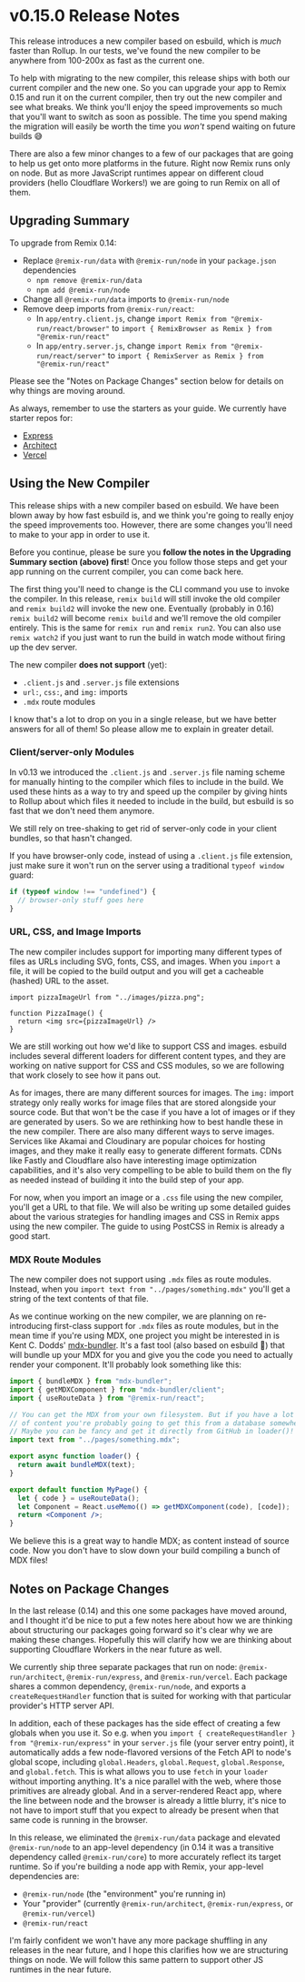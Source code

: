 # v0.15.0 Release Notes

This release introduces a new compiler based on esbuild, which is *much* faster than Rollup. In our tests, we've found the new compiler to be anywhere from 100-200x as fast as the current one.

To help with migrating to the new compiler, this release ships with both our current compiler and the new one. So you can upgrade your app to Remix 0.15 and run it on the current compiler, then try out the new compiler and see what breaks. We think you'll enjoy the speed improvements so much that you'll want to switch as soon as possible. The time you spend making the migration will easily be worth the time you *won't* spend waiting on future builds 😅

There are also a few minor changes to a few of our packages that are going to help us get onto more platforms in the future. Right now Remix runs only on node. But as more JavaScript runtimes appear on different cloud providers (hello Cloudflare Workers!) we are going to run Remix on all of them.

## Upgrading Summary

To upgrade from Remix 0.14:

- Replace `@remix-run/data` with `@remix-run/node` in your `package.json` dependencies
  - `npm remove @remix-run/data`
  - `npm add @remix-run/node`
- Change all `@remix-run/data` imports to `@remix-run/node`
- Remove deep imports from `@remix-run/react`:
  - In `app/entry.client.js`, change `import Remix from "@remix-run/react/browser"` to `import { RemixBrowser as Remix } from "@remix-run/react"`
  - In `app/entry.server.js`, change `import Remix from "@remix-run/react/server"` to `import { RemixServer as Remix } from "@remix-run/react"`

Please see the "Notes on Package Changes" section below for details on why things are moving around.

As always, remember to use the starters as your guide. We currently have starter repos for:

- [Express](https://github.com/remix-run/starter-express)
- [Architect](https://github.com/remix-run/starter-architect)
- [Vercel](https://github.com/remix-run/starter-vercel)

## Using the New Compiler

This release ships with a new compiler based on esbuild. We have been blown away by how fast esbuild is, and we think you're going to really enjoy the speed improvements too. However, there are some changes you'll need to make to your app in order to use it.

Before you continue, please be sure you **follow the notes in the Upgrading Summary section (above) first**! Once you follow those steps and get your app running on the current compiler, you can come back here.

The first thing you'll need to change is the CLI command you use to invoke the compiler. In this release, `remix build` will still invoke the old compiler and `remix build2` will invoke the new one. Eventually (probably in 0.16) `remix build2` will become `remix build` and we'll remove the old compiler entirely. This is the same for `remix run` and `remix run2`. You can also use `remix watch2` if you just want to run the build in watch mode without firing up the dev server.

The new compiler **does not support** (yet):

- `.client.js` and `.server.js` file extensions
- `url:`, `css:`, and `img:` imports
- `.mdx` route modules

I know that's a lot to drop on you in a single release, but we have better answers for all of them! So please allow me to explain in greater detail.

### Client/server-only Modules

In v0.13 we introduced the `.client.js` and `.server.js` file naming scheme for manually hinting to the compiler which files to include in the build. We used these hints as a way to try and speed up the compiler by giving hints to Rollup about which files it needed to include in the build, but esbuild is so fast that we don't need them anymore.

We still rely on tree-shaking to get rid of server-only code in your client bundles, so that hasn't changed.

If you have browser-only code, instead of using a `.client.js` file extension, just make sure it won't run on the server using a traditional `typeof window` guard:

```js
if (typeof window !== "undefined") {
  // browser-only stuff goes here
}
```

### URL, CSS, and Image Imports

The new compiler includes support for importing many different types of files as URLs including SVG, fonts, CSS, and images. When you `import` a file, it will be copied to the build output and you will get a cacheable (hashed) URL to the asset.

```tsx
import pizzaImageUrl from "../images/pizza.png";

function PizzaImage() {
  return <img src={pizzaImageUrl} />
}
```

We are still working out how we'd like to support CSS and images. esbuild includes several different loaders for different content types, and they are working on native support for CSS and CSS modules, so we are following that work closely to see how it pans out.

As for images, there are many different sources for images. The `img:` import strategy only really works for image files that are stored alongside your source code. But that won't be the case if you have a lot of images or if they are generated by users. So we are rethinking how to best handle these in the new compiler. There are also many different ways to serve images. Services like Akamai and Cloudinary are popular choices for hosting images, and they make it really easy to generate different formats. CDNs like Fastly and Cloudflare also have interesting image optimization capabilities, and it's also very compelling to be able to build them on the fly as needed instead of building it into the build step of your app.

For now, when you import an image or a `.css` file using the new compiler, you'll get a URL to that file. We will also be writing up some detailed guides about the various strategies for handling images and CSS in Remix apps using the new compiler. The guide to using PostCSS in Remix is already a good start.

### MDX Route Modules

The new compiler does not support using `.mdx` files as route modules. Instead, when you `import text from "../pages/something.mdx"` you'll get a string of the text contents of that file.

As we continue working on the new compiler, we are planning on re-introducing first-class support for `.mdx` files as route modules, but in the mean time if you're using MDX, one project you might be interested in is Kent C. Dodds' [mdx-bundler](https://github.com/kentcdodds/mdx-bundler). It's a fast tool (also based on esbuild 🙌) that will bundle up your MDX for you and give you the code you need to actually render your component. It'll probably look something like this:

```jsx
import { bundleMDX } from "mdx-bundler";
import { getMDXComponent } from "mdx-bundler/client";
import { useRouteData } from "@remix-run/react";

// You can get the MDX from your own filesystem. But if you have a lot
// of content you're probably going to get this from a database somewhere.
// Maybe you can be fancy and get it directly from GitHub in loader()!
import text from "../pages/something.mdx";

export async function loader() {
  return await bundleMDX(text);
}

export default function MyPage() {
  let { code } = useRouteData();
  let Component = React.useMemo(() => getMDXComponent(code), [code]);
  return <Component />;
}
```

We believe this is a great way to handle MDX; as content instead of source code. Now you don't have to slow down your build compiling a bunch of MDX files!

## Notes on Package Changes

In the last release (0.14) and this one some packages have moved around, and I thought it'd be nice to put a few notes here about how we are thinking about structuring our packages going forward so it's clear why we are making these changes. Hopefully this will clarify how we are thinking about supporting Cloudflare Workers in the near future as well.

We currently ship three separate packages that run on node: `@remix-run/architect`, `@remix-run/express`, and `@remix-run/vercel`. Each package shares a common dependency, `@remix-run/node`, and exports a `createRequestHandler` function that is suited for working with that particular provider's HTTP server API.

In addition, each of these packages has the side effect of creating a few globals when you use it. So e.g. when you `import { createRequestHandler } from "@remix-run/express"` in your `server.js` file (your server entry point), it automatically adds a few node-flavored versions of the Fetch API to node's global scope, including `global.Headers`, `global.Request`, `global.Response`, and `global.fetch`. This is what allows you to use `fetch` in your `loader` without importing anything. It's a nice parallel with the web, where those primitives are already global. And in a server-rendered React app, where the line between node and the browser is already a little blurry, it's nice to not have to import stuff that you expect to already be present when that same code is running in the browser.

In this release, we eliminated the `@remix-run/data` package and elevated `@remix-run/node` to an app-level dependency (in 0.14 it was a transitive dependency called `@remix-run/core`) to more accurately reflect its target runtime. So if you're building a node app with Remix, your app-level dependencies are:

- `@remix-run/node` (the "environment" you're running in)
- Your "provider" (currently `@remix-run/architect`, `@remix-run/express`, or `@remix-run/vercel`)
- `@remix-run/react`

I'm fairly confident we won't have any more package shuffling in any releases in the near future, and I hope this clarifies how we are structuring things on node. We will follow this same pattern to support other JS runtimes in the near future. 
